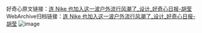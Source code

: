 好奇心原文链接：[连 Nike 也加入这一波户外流行风潮了_设计_好奇心日报-胡莹](https://www.qdaily.com/articles/4514.html)
WebArchive归档链接：[连 Nike 也加入这一波户外流行风潮了_设计_好奇心日报-胡莹](http://web.archive.org/web/20171209082410/http://www.qdaily.com:80/articles/4514.html)
![image](http://ww3.sinaimg.cn/large/007d5XDply1g3w3vabtn5j30u05xn7wh)